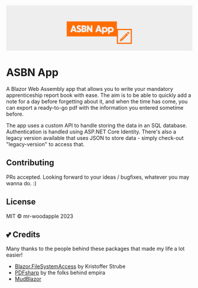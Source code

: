 ![ASBN app logo, orange on light grey background](https://github.com/mr-woodapple/ASBNApp/blob/main/assets/logo-asbnapp/Logo-Wide-Orange-wBG.png)
# ASBN App
A Blazor Web Assembly app that allows you to write your mandatory apprenticeship report book with ease. The aim is to be able to quickly add a note for a day before forgetting about it, and when the time has come, you can export a ready-to-go pdf with the information you entered sometime before.

The app uses a custom API to handle storing the data in an SQL database. Authentication is handled using ASP.NET Core Identity. There's also a legacy version available that uses JSON to store data - simply check-out "legacy-version" to access that.


## Contributing
PRs accepted. Looking forward to your ideas / bugfixes, whatever you may wanna do. :)

## License
MIT © mr-woodapple 2023

## 💕 Credits
Many thanks to the people behind these packages that made my life a lot easier! 

- [Blazor.FileSystemAccess](https://github.com/KristofferStrube/Blazor.FileSystemAccess) by Kristoffer Strube
- [PDFsharp](https://github.com/empira/PDFsharp) by the folks behind empira
- [MudBlazor](https://mudblazor.com/) 
